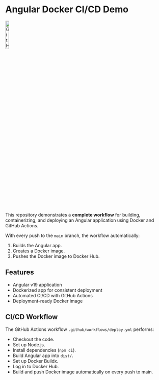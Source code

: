 # Angular Docker CI/CD Demo
<p align="left">
  <img src="https://github.com/user-attachments/assets/fe90b8b1-be1c-4017-8c99-d28858ab3ad8" alt="Git Hooks Workshop Demo" width="15%" style="max-width: 80px; height: auto;" />
</p>

This repository demonstrates a **complete workflow** for building, containerizing, and deploying an Angular application using Docker and GitHub Actions.

With every push to the `main` branch, the workflow automatically:

1. Builds the Angular app.
2. Creates a Docker image.
3. Pushes the Docker image to Docker Hub.

## Features

- Angular v19 application
- Dockerized app for consistent deployment
- Automated CI/CD with GitHub Actions
- Deployment-ready Docker image

## CI/CD Workflow

The GitHub Actions workflow `.github/workflows/deploy.yml` performs:

- Checkout the code.
- Set up Node.js.
- Install dependencies (`npm ci`).
- Build Angular app into `dist/`.
- Set up Docker Buildx.
- Log in to Docker Hub.
- Build and push Docker image automatically on every push to main.
